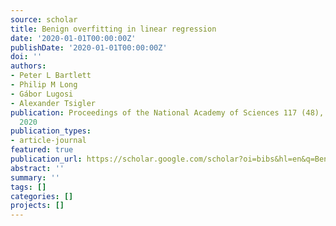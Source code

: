 ```yaml
---
source: scholar
title: Benign overfitting in linear regression
date: '2020-01-01T00:00:00Z'
publishDate: '2020-01-01T00:00:00Z'
doi: ''
authors:
- Peter L Bartlett
- Philip M Long
- Gábor Lugosi
- Alexander Tsigler
publication: Proceedings of the National Academy of Sciences 117 (48), 30063-30070,
  2020
publication_types:
- article-journal
featured: true
publication_url: https://scholar.google.com/scholar?oi=bibs&hl=en&q=Benign+overfitting+in+linear+regression
abstract: ''
summary: ''
tags: []
categories: []
projects: []
---
```

